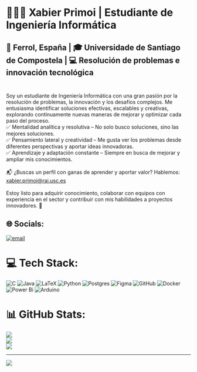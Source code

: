 # 🙋🏻‍♂️ Xabier Primoi | Estudiante de Ingeniería Informática<br> 
## 📍 Ferrol, España | 🎓 Universidade de Santiago de Compostela | 💻 Resolución de problemas e innovación tecnológica<br><br>

Soy un estudiante de Ingeniería Informática con una gran pasión por la resolución de problemas, la innovación y los desafíos complejos. Me entusiasma identificar soluciones efectivas, escalables y creativas, explorando continuamente nuevas maneras de mejorar y optimizar cada paso del proceso.<br>✅ Mentalidad analítica y resolutiva – No solo busco soluciones, sino las mejores soluciones.<br>✅ Pensamiento lateral y creatividad – Me gusta ver los problemas desde diferentes perspectivas y aportar ideas innovadoras.<br>✅ Aprendizaje y adaptación constante – Siempre en busca de mejorar y ampliar mis conocimientos.<br><br>📬 ¿Buscas un perfil con ganas de aprender y aportar valor? Hablemos: xabier.primoi@rai.usc.es<br><br>Estoy listo para adquirir conocimiento, colaborar con equipos con experiencia en el sector y contribuir con mis habilidades a proyectos innovadores. 🚀


## 🌐 Socials:
[![email](https://img.shields.io/badge/Email-D14836?logo=gmail&logoColor=white)](mailto:xabier.primoi@rai.usc.es) 

# 💻 Tech Stack:
![C](https://img.shields.io/badge/c-%2300599C.svg?style=flat&logo=c&logoColor=white) ![Java](https://img.shields.io/badge/java-%23ED8B00.svg?style=flat&logo=openjdk&logoColor=white) ![LaTeX](https://img.shields.io/badge/latex-%23008080.svg?style=flat&logo=latex&logoColor=white) ![Python](https://img.shields.io/badge/python-3670A0?style=flat&logo=python&logoColor=ffdd54) ![Postgres](https://img.shields.io/badge/postgres-%23316192.svg?style=flat&logo=postgresql&logoColor=white) ![Figma](https://img.shields.io/badge/figma-%23F24E1E.svg?style=flat&logo=figma&logoColor=white) ![GitHub](https://img.shields.io/badge/github-%23121011.svg?style=flat&logo=github&logoColor=white) ![Docker](https://img.shields.io/badge/docker-%230db7ed.svg?style=flat&logo=docker&logoColor=white) ![Power Bi](https://img.shields.io/badge/power_bi-F2C811?style=flat&logo=powerbi&logoColor=black) ![Arduino](https://img.shields.io/badge/-Arduino-00979D?style=flat&logo=Arduino&logoColor=white)
# 📊 GitHub Stats:
![](https://github-readme-stats.vercel.app/api?username=XPrimoi&theme=vision-friendly-dark&hide_border=false&include_all_commits=true&count_private=true)<br/>
![](https://github-readme-streak-stats.herokuapp.com/?user=XPrimoi&theme=vision-friendly-dark&hide_border=false)<br/>
![](https://github-readme-stats.vercel.app/api/top-langs/?username=XPrimoi&theme=vision-friendly-dark&hide_border=false&include_all_commits=true&count_private=true&layout=compact)

---
[![](https://visitcount.itsvg.in/api?id=XPrimoi&icon=4&color=7)](https://visitcount.itsvg.in)

<!-- Proudly created with GPRM ( https://gprm.itsvg.in ) -->
